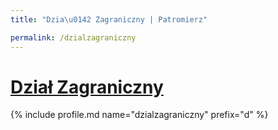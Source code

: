 ```yaml
---
title: "Dzia\u0142 Zagraniczny | Patromierz"

permalink: /dzialzagraniczny
---
```


# [Dział Zagraniczny](https://patronite.pl/dzialzagraniczny)

{% include profile.md name="dzialzagraniczny" prefix="d" %}
